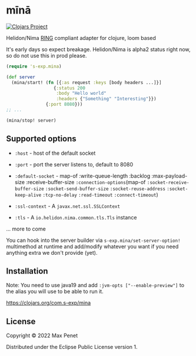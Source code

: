 # mīnā

[![Clojars Project](https://img.shields.io/clojars/v/com.s-exp/mina.svg)](https://clojars.org/com.s-exp/mina)

Helidon/Nima [RING](https://github.com/ring-clojure/ring/blob/master/SPEC) compliant adapter for clojure, loom based 

It's early days so expect breakage. 
Helidon/Nima is alpha2 status right now, so do not use this in prod please.


```clojure
(require 's-exp.mina)

(def server
  (mina/start! (fn [{:as request :keys [body headers ...]}]
                  {:status 200
                   :body "Hello world"
                   :headers {"Something" "Interesting"}})
               {:port 8080}))
;; ...

(mina/stop! server)
```

## Supported options

* `:host` - host of the default socket

* `:port` - port the server listens to, default to 8080

* `:default-socket` - map-of :write-queue-length :backlog :max-payload-size :receive-buffer-size `:connection-options`(map-of `:socket-receive-buffer-size` `:socket-send-buffer-size` `:socket-reuse-address` `:socket-keep-alive` `:tcp-no-delay` `:read-timeout` `:connect-timeout`)

* `:ssl-context` - A `javax.net.ssl.SSLContext`

* `:tls` - A `io.helidon.nima.common.tls.Tls` instance


... more to come

You can hook into the server builder via `s-exp.mina/set-server-option!`
multimethod at runtime and add/modify whatever you want if you need anything
extra we don't provide (yet).

## Installation

Note: You need to use java19 and add `:jvm-opts ["--enable-preview"]` to the
alias you will use to be able to run it.

https://clojars.org/com.s-exp/mina

## License

Copyright © 2022 Max Penet

Distributed under the Eclipse Public License version 1.
